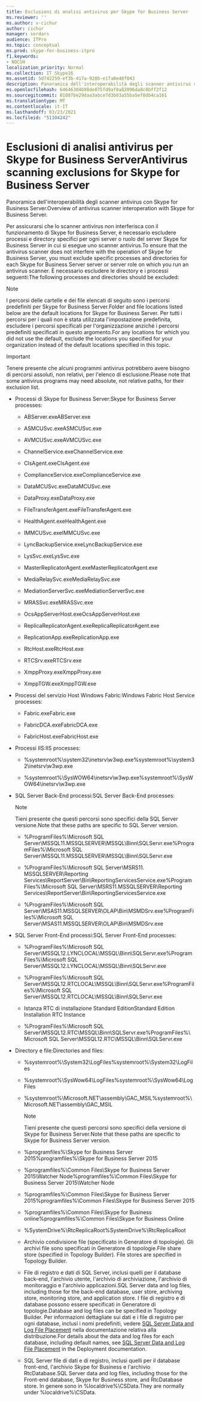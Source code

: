 ```yaml
---
title: Esclusioni di analisi antivirus per Skype for Business Server
ms.reviewer: ''
ms.author: v-cichur
author: cichur
manager: serdars
audience: ITPro
ms.topic: conceptual
ms.prod: skype-for-business-itpro
f1.keywords:
- NOCSH
localization_priority: Normal
ms.collection: IT_Skype16
ms.assetid: 5d742259-ef3b-417a-920b-e1fa0e48f043
description: Panoramica dell'interoperabilità degli scanner antivirus con Skype for Business Server.
ms.openlocfilehash: 64646304b98de075fd9af0a82096da8c0bff2f12
ms.sourcegitcommit: 01087be29daa3abce7d3b03a55ba5ef8db4ca161
ms.translationtype: MT
ms.contentlocale: it-IT
ms.lasthandoff: 03/23/2021
ms.locfileid: "51104242"
---
```

# <a name="antivirus-scanning-exclusions-for-skype-for-business-server"></a><span data-ttu-id="2d1ca-103">Esclusioni di analisi antivirus per Skype for Business Server</span><span class="sxs-lookup"><span data-stu-id="2d1ca-103">Antivirus scanning exclusions for Skype for Business Server</span></span>

<span data-ttu-id="2d1ca-104">Panoramica dell'interoperabilità degli scanner antivirus con Skype for Business Server.</span><span class="sxs-lookup"><span data-stu-id="2d1ca-104">Overview of antivirus scanner interoperation with Skype for Business Server.</span></span>

<span data-ttu-id="2d1ca-105">Per assicurarsi che lo scanner antivirus non interferisca con il funzionamento di Skype for Business Server, è necessario escludere processi e directory specifici per ogni server o ruolo del server Skype for Business Server in cui si esegue uno scanner antivirus.</span><span class="sxs-lookup"><span data-stu-id="2d1ca-105">To ensure that the antivirus scanner does not interfere with the operation of Skype for Business Server, you must exclude specific processes and directories for each Skype for Business Server server or server role on which you run an antivirus scanner.</span></span> <span data-ttu-id="2d1ca-106">È necessario escludere le directory e i processi seguenti:</span><span class="sxs-lookup"><span data-stu-id="2d1ca-106">The following processes and directories should be excluded:</span></span>

> [!NOTE]
> <span data-ttu-id="2d1ca-107">I percorsi delle cartelle e dei file elencati di seguito sono i percorsi predefiniti per Skype for Business Server.</span><span class="sxs-lookup"><span data-stu-id="2d1ca-107">Folder and file locations listed below are the default locations for Skype for Business Server.</span></span> <span data-ttu-id="2d1ca-108">Per tutti i percorsi per i quali non è stata utilizzata l'impostazione predefinita, escludere i percorsi specificati per l'organizzazione anziché i percorsi predefiniti specificati in questo argomento.</span><span class="sxs-lookup"><span data-stu-id="2d1ca-108">For any locations for which you did not use the default, exclude the locations you specified for your organization instead of the default locations specified in this topic.</span></span>

> [!IMPORTANT]
> <span data-ttu-id="2d1ca-109">Tenere presente che alcuni programmi antivirus potrebbero avere bisogno di percorsi assoluti, non relativi, per l'elenco di esclusione.</span><span class="sxs-lookup"><span data-stu-id="2d1ca-109">Please note that some antivirus programs may need absolute, not relative paths, for their exclusion list.</span></span>

- <span data-ttu-id="2d1ca-110">Processi di Skype for Business Server:</span><span class="sxs-lookup"><span data-stu-id="2d1ca-110">Skype for Business Server processes:</span></span>

  - <span data-ttu-id="2d1ca-111">ABServer.exe</span><span class="sxs-lookup"><span data-stu-id="2d1ca-111">ABServer.exe</span></span>

  - <span data-ttu-id="2d1ca-112">ASMCUSvc.exe</span><span class="sxs-lookup"><span data-stu-id="2d1ca-112">ASMCUSvc.exe</span></span>

  - <span data-ttu-id="2d1ca-113">AVMCUSvc.exe</span><span class="sxs-lookup"><span data-stu-id="2d1ca-113">AVMCUSvc.exe</span></span>

  - <span data-ttu-id="2d1ca-114">ChannelService.exe</span><span class="sxs-lookup"><span data-stu-id="2d1ca-114">ChannelService.exe</span></span>

  - <span data-ttu-id="2d1ca-115">ClsAgent.exe</span><span class="sxs-lookup"><span data-stu-id="2d1ca-115">ClsAgent.exe</span></span>

  - <span data-ttu-id="2d1ca-116">ComplianceService.exe</span><span class="sxs-lookup"><span data-stu-id="2d1ca-116">ComplianceService.exe</span></span>

  - <span data-ttu-id="2d1ca-117">DataMCUSvc.exe</span><span class="sxs-lookup"><span data-stu-id="2d1ca-117">DataMCUSvc.exe</span></span>

  - <span data-ttu-id="2d1ca-118">DataProxy.exe</span><span class="sxs-lookup"><span data-stu-id="2d1ca-118">DataProxy.exe</span></span>

  - <span data-ttu-id="2d1ca-119">FileTransferAgent.exe</span><span class="sxs-lookup"><span data-stu-id="2d1ca-119">FileTransferAgent.exe</span></span>

  - <span data-ttu-id="2d1ca-120">HealthAgent.exe</span><span class="sxs-lookup"><span data-stu-id="2d1ca-120">HealthAgent.exe</span></span>

  - <span data-ttu-id="2d1ca-121">IMMCUSvc.exe</span><span class="sxs-lookup"><span data-stu-id="2d1ca-121">IMMCUSvc.exe</span></span>
  
  - <span data-ttu-id="2d1ca-122">LyncBackupService.exe</span><span class="sxs-lookup"><span data-stu-id="2d1ca-122">LyncBackupService.exe</span></span>

  - <span data-ttu-id="2d1ca-123">LysSvc.exe</span><span class="sxs-lookup"><span data-stu-id="2d1ca-123">LysSvc.exe</span></span>

  - <span data-ttu-id="2d1ca-124">MasterReplicatorAgent.exe</span><span class="sxs-lookup"><span data-stu-id="2d1ca-124">MasterReplicatorAgent.exe</span></span>

  - <span data-ttu-id="2d1ca-125">MediaRelaySvc.exe</span><span class="sxs-lookup"><span data-stu-id="2d1ca-125">MediaRelaySvc.exe</span></span>

  - <span data-ttu-id="2d1ca-126">MediationServerSvc.exe</span><span class="sxs-lookup"><span data-stu-id="2d1ca-126">MediationServerSvc.exe</span></span>

  - <span data-ttu-id="2d1ca-127">MRASSvc.exe</span><span class="sxs-lookup"><span data-stu-id="2d1ca-127">MRASSvc.exe</span></span>

  - <span data-ttu-id="2d1ca-128">OcsAppServerHost.exe</span><span class="sxs-lookup"><span data-stu-id="2d1ca-128">OcsAppServerHost.exe</span></span>

  - <span data-ttu-id="2d1ca-129">ReplicaReplicatorAgent.exe</span><span class="sxs-lookup"><span data-stu-id="2d1ca-129">ReplicaReplicatorAgent.exe</span></span>

  - <span data-ttu-id="2d1ca-130">ReplicationApp.exe</span><span class="sxs-lookup"><span data-stu-id="2d1ca-130">ReplicationApp.exe</span></span>

  - <span data-ttu-id="2d1ca-131">RtcHost.exe</span><span class="sxs-lookup"><span data-stu-id="2d1ca-131">RtcHost.exe</span></span>

  - <span data-ttu-id="2d1ca-132">RTCSrv.exe</span><span class="sxs-lookup"><span data-stu-id="2d1ca-132">RTCSrv.exe</span></span>

  - <span data-ttu-id="2d1ca-133">XmppProxy.exe</span><span class="sxs-lookup"><span data-stu-id="2d1ca-133">XmppProxy.exe</span></span>

  - <span data-ttu-id="2d1ca-134">XmppTGW.exe</span><span class="sxs-lookup"><span data-stu-id="2d1ca-134">XmppTGW.exe</span></span>

- <span data-ttu-id="2d1ca-135">Processi del servizio Host Windows Fabric:</span><span class="sxs-lookup"><span data-stu-id="2d1ca-135">Windows Fabric Host Service processes:</span></span>

  - <span data-ttu-id="2d1ca-136">Fabric.exe</span><span class="sxs-lookup"><span data-stu-id="2d1ca-136">Fabric.exe</span></span>

  - <span data-ttu-id="2d1ca-137">FabricDCA.exe</span><span class="sxs-lookup"><span data-stu-id="2d1ca-137">FabricDCA.exe</span></span>

  - <span data-ttu-id="2d1ca-138">FabricHost.exe</span><span class="sxs-lookup"><span data-stu-id="2d1ca-138">FabricHost.exe</span></span>

- <span data-ttu-id="2d1ca-139">Processi IIS:</span><span class="sxs-lookup"><span data-stu-id="2d1ca-139">IIS processes:</span></span>

  - <span data-ttu-id="2d1ca-140">%systemroot%\system32\inetsrv\w3wp.exe</span><span class="sxs-lookup"><span data-stu-id="2d1ca-140">%systemroot%\system32\inetsrv\w3wp.exe</span></span>

  - <span data-ttu-id="2d1ca-141">%systemroot%\SysWOW64\inetsrv\w3wp.exe</span><span class="sxs-lookup"><span data-stu-id="2d1ca-141">%systemroot%\SysWOW64\inetsrv\w3wp.exe</span></span>

- <span data-ttu-id="2d1ca-142">SQL Server Back-End processi:</span><span class="sxs-lookup"><span data-stu-id="2d1ca-142">SQL Server Back-End processes:</span></span>

    > [!NOTE]
    > <span data-ttu-id="2d1ca-143">Tieni presente che questi percorsi sono specifici della SQL Server versione.</span><span class="sxs-lookup"><span data-stu-id="2d1ca-143">Note that these paths are specific to SQL Server version.</span></span>

  - <span data-ttu-id="2d1ca-144">%ProgramFiles%\Microsoft SQL Server\MSSQL11.MSSQLSERVER\MSSQL\Binn\SQLServr.exe</span><span class="sxs-lookup"><span data-stu-id="2d1ca-144">%ProgramFiles%\Microsoft SQL Server\MSSQL11.MSSQLSERVER\MSSQL\Binn\SQLServr.exe</span></span>

  - <span data-ttu-id="2d1ca-145">%ProgramFiles%\Microsoft SQL Server\MSRS11. MSSQLSERVER\Reporting Services\ReportServer\Bin\ReportingServicesService.exe</span><span class="sxs-lookup"><span data-stu-id="2d1ca-145">%ProgramFiles%\Microsoft SQL Server\MSRS11.MSSQLSERVER\Reporting Services\ReportServer\Bin\ReportingServicesService.exe</span></span>

  - <span data-ttu-id="2d1ca-146">%ProgramFiles%\Microsoft SQL Server\MSAS11.MSSQLSERVER\OLAP\Bin\MSMDSrv.exe</span><span class="sxs-lookup"><span data-stu-id="2d1ca-146">%ProgramFiles%\Microsoft SQL Server\MSAS11.MSSQLSERVER\OLAP\Bin\MSMDSrv.exe</span></span>

- <span data-ttu-id="2d1ca-147">SQL Server Front-End processi:</span><span class="sxs-lookup"><span data-stu-id="2d1ca-147">SQL Server Front-End processes:</span></span>

  - <span data-ttu-id="2d1ca-148">%ProgramFiles%\Microsoft SQL Server\MSSQL12.LYNCLOCAL\MSSQL\Binn\SQLServr.exe</span><span class="sxs-lookup"><span data-stu-id="2d1ca-148">%ProgramFiles%\Microsoft SQL Server\MSSQL12.LYNCLOCAL\MSSQL\Binn\SQLServr.exe</span></span>

  - <span data-ttu-id="2d1ca-149">%ProgramFiles%\Microsoft SQL Server\MSSQL12.RTCLOCAL\MSSQL\Binn\SQLServr.exe</span><span class="sxs-lookup"><span data-stu-id="2d1ca-149">%ProgramFiles%\Microsoft SQL Server\MSSQL12.RTCLOCAL\MSSQL\Binn\SQLServr.exe</span></span>

  - <span data-ttu-id="2d1ca-150">Istanza RTC di installazione Standard Edition</span><span class="sxs-lookup"><span data-stu-id="2d1ca-150">Standard Edition Installation RTC Instance</span></span>

  - <span data-ttu-id="2d1ca-151">%ProgramFiles%\Microsoft SQL Server\MSSQL12.RTC\MSSQL\Binn\SQLServr.exe</span><span class="sxs-lookup"><span data-stu-id="2d1ca-151">%ProgramFiles%\Microsoft SQL Server\MSSQL12.RTC\MSSQL\Binn\SQLServr.exe</span></span>

- <span data-ttu-id="2d1ca-152">Directory e file:</span><span class="sxs-lookup"><span data-stu-id="2d1ca-152">Directories and files:</span></span>

  - <span data-ttu-id="2d1ca-153">%systemroot%\System32\LogFiles</span><span class="sxs-lookup"><span data-stu-id="2d1ca-153">%systemroot%\System32\LogFiles</span></span>

  - <span data-ttu-id="2d1ca-154">%systemroot%\SysWow64\LogFiles</span><span class="sxs-lookup"><span data-stu-id="2d1ca-154">%systemroot%\SysWow64\LogFiles</span></span>

  - <span data-ttu-id="2d1ca-155">%systemroot%\Microsoft.NET\assembly\GAC_MSIL</span><span class="sxs-lookup"><span data-stu-id="2d1ca-155">%systemroot%\Microsoft.NET\assembly\GAC_MSIL</span></span>

    > [!NOTE]
    > <span data-ttu-id="2d1ca-156">Tieni presente che questi percorsi sono specifici della versione di Skype for Business Server.</span><span class="sxs-lookup"><span data-stu-id="2d1ca-156">Note that these paths are specific to Skype for Business Server version.</span></span>

  - <span data-ttu-id="2d1ca-157">%programfiles%\Skype for Business Server 2015</span><span class="sxs-lookup"><span data-stu-id="2d1ca-157">%programfiles%\Skype for Business Server 2015</span></span>

  - <span data-ttu-id="2d1ca-158">%programfiles%\Common Files\Skype for Business Server 2015\Watcher Node</span><span class="sxs-lookup"><span data-stu-id="2d1ca-158">%programfiles%\Common Files\Skype for Business Server 2015\Watcher Node</span></span>

  - <span data-ttu-id="2d1ca-159">%programfiles%\Common Files\Skype for Business Server 2015</span><span class="sxs-lookup"><span data-stu-id="2d1ca-159">%programfiles%\Common Files\Skype for Business Server 2015</span></span>

  - <span data-ttu-id="2d1ca-160">%programfiles%\Common Files\Skype for Business online</span><span class="sxs-lookup"><span data-stu-id="2d1ca-160">%programfiles%\Common Files\Skype for Business Online</span></span>

  - <span data-ttu-id="2d1ca-161">%SystemDrive%\RtcReplicaRoot</span><span class="sxs-lookup"><span data-stu-id="2d1ca-161">%SystemDrive%\RtcReplicaRoot</span></span>

  - <span data-ttu-id="2d1ca-p103">Archivio condivisione file (specificato in Generatore di topologie). Gli archivi file sono specificati in Generatore di topologie.</span><span class="sxs-lookup"><span data-stu-id="2d1ca-p103">File share store (specified in Topology Builder). File stores are specified in Topology Builder.</span></span>

  - <span data-ttu-id="2d1ca-164">File di registro e dati di SQL Server, inclusi quelli per il database back-end, l'archivio utente, l'archivio di archiviazione, l'archivio di monitoraggio e l'archivio applicazioni.</span><span class="sxs-lookup"><span data-stu-id="2d1ca-164">SQL Server data and log files, including those for the back-end database, user store, archiving store, monitoring store, and application store.</span></span> <span data-ttu-id="2d1ca-165">I file di registro e di database possono essere specificati in Generatore di topologie.</span><span class="sxs-lookup"><span data-stu-id="2d1ca-165">Database and log files can be specified in Topology Builder.</span></span> <span data-ttu-id="2d1ca-166">Per informazioni dettagliate sui dati e i file di registro per ogni database, inclusi i nomi predefiniti, vedere [SQL Server Data and Log File Placement](/previous-versions/office/lync-server-2013/lync-server-2013-sql-server-data-and-log-file-placement) nella documentazione relativa alla distribuzione.</span><span class="sxs-lookup"><span data-stu-id="2d1ca-166">For details about the data and log files for each database, including default names, see [SQL Server Data and Log File Placement](/previous-versions/office/lync-server-2013/lync-server-2013-sql-server-data-and-log-file-placement) in the Deployment documentation.</span></span>

  - <span data-ttu-id="2d1ca-167">SQL Server file di dati e di registro, inclusi quelli per il database front-end, l'archivio Skype for Business e l'archivio RtcDatabase.</span><span class="sxs-lookup"><span data-stu-id="2d1ca-167">SQL Server data and log files, including those for the Front-end database, Skype for Business store, and RtcDatabase store.</span></span> <span data-ttu-id="2d1ca-168">In genere sono in %localdrive%\CSData.</span><span class="sxs-lookup"><span data-stu-id="2d1ca-168">They are normally under %localdrive%\CSData.</span></span>